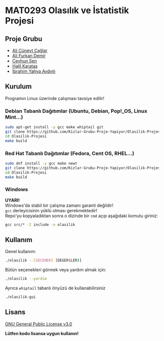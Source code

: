 # MAT0293 Olasılık ve İstatistik Projesi

## Proje Grubu

* [Ali Cüneyt Çağlar](https://github.com/CuneytCaglar)
* [Ali Furkan Demir](https://github.com/AliFurkanDemir)
* [Ceyhun Şen](https://github.com/ceyhunsen)
* [Halil Karataş](https://github.com/hll-krts)
* [İbrahim Yahya Aydınlı](https://github.com/ibrahimyahyaaydinli)


## Kurulum

Programın Linux üzerinde çalışması tavsiye edilir!

### Debian Tabanlı Dağıtımlar (Ubuntu, Debian, Pop!_OS, Linux Mint...)

```bash
sudo apt-get install -y gcc make whiptail git
git clone https://github.com/Kizlar-Grubu-Proje-Yapiyor/Olasilik-Projesi.git
cd Olasilik-Projesi
make build
```

### Red Hat Tabanlı Dağıtımlar (Fedora, Cent OS, RHEL...)

```bash
sudo dnf install -y gcc make newt
git clone https://github.com/Kizlar-Grubu-Proje-Yapiyor/Olasilik-Projesi.git
cd Olasilik-Projesi
make build
```

### Windows

**UYARI!**  
Windows'da stabil bir çalışma zamanı garanti değildir!  
`gcc` derleyicisinin yüklü olması gerekmektedir!  
Repo'yu kopyaladıktan sonra o dizinde bir `cmd` açıp aşağıdaki komutu giriniz:

```cmd
gcc src/* -I include -o olasilik
```


## Kullanım

Genel kullanım:

```bash
./olasilik --[SECENEK] [DEGER(LER)]
```

Bütün seçenekleri görmek veya yardım almak için:

```bash
./olasilik --yardim
```

Ayrıca `whiptail` tabanlı önyüzü de kullanabilirsiniz

```bash
./olasilik-gui
``` 

## Lisans

[GNU General Public License v3.0](LICENSE)  

**Lütfen kodu lisansa uygun kullanın!**
